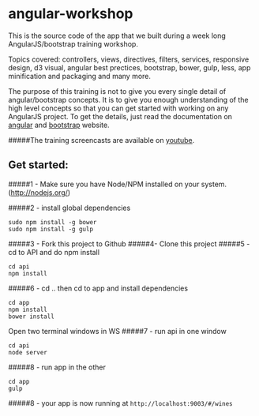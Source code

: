 angular-workshop
================

This is the source code of the app that we built during a week long AngularJS/bootstrap training workshop.

Topics covered: controllers, views, directives, filters, services, responsive design, d3 visual, angular best prectices, bootstrap, bower, gulp, less, app minification and packaging and many more.

The purpose of this training is not to give you every single detail of angular/bootstrap concepts. It is to give you enough understanding of the high level concepts so that you can get started with working on any AngularJS project. To get the details, just read the documentation on [angular](https://angularjs.org/) and [bootstrap](http://getbootstrap.com/) website.

#####The training screencasts are available on [youtube](http://www.youtube.com/playlist?list=PLVUAGjABYyQPVUbpUjJ_tufyq5QCVsGll). 

Get started:
-----------
#####1 - Make sure you have Node/NPM installed on your system. (http://nodejs.org/)

#####2 - install global dependencies
```
sudo npm install -g bower
sudo npm install -g gulp
```


#####3 - Fork this project to Github
#####4- Clone this project
#####5 - cd to API and do npm install
```
cd api
npm install
```

#####6 - cd .. then cd to app and install dependencies
```
cd app
npm install
bower install
```
Open two terminal windows in WS
#####7 - run api in one window
```
cd api
node server
```

#####8 - run app in the other
```
cd app
gulp
```

#####8 - your app is now running at `http://localhost:9003/#/wines`

